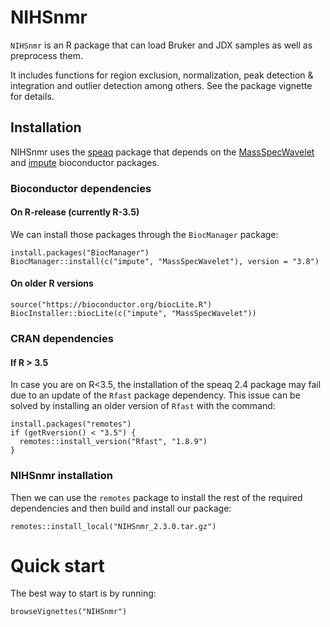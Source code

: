 # NIHSnmr


`NIHSnmr` is an R package that can load Bruker and JDX samples as well as
preprocess them.

It includes functions for region exclusion, normalization, peak detection & integration and
outlier detection among others. See the package vignette for details.


## Installation


NIHSnmr uses the [speaq](https://cran.r-project.org/web/packages/speaq/index.html) package
that depends on the [MassSpecWavelet](http://www.bioconductor.org/packages/release/bioc/html/MassSpecWavelet.html)
and [impute](http://www.bioconductor.org/packages/release/bioc/html/impute.html) bioconductor
packages.

### Bioconductor dependencies

#### On R-release (currently R-3.5)

We can install those packages through the `BiocManager` package:

    install.packages("BiocManager")
    BiocManager::install(c("impute", "MassSpecWavelet"), version = "3.8")

#### On older R versions

    source("https://bioconductor.org/biocLite.R")
    BiocInstaller::biocLite(c("impute", "MassSpecWavelet"))

### CRAN dependencies

#### If R > 3.5

In case you are on R<3.5, the installation of the speaq 2.4 package may fail due to
an update of the `Rfast` package dependency. This issue can be solved by installing
an older version of `Rfast` with the command:

    install.packages("remotes")
    if (getRversion() < "3.5") {
      remotes::install_version("Rfast", "1.8.9")
    }

### NIHSnmr installation

Then we can use the `remotes` package to install the rest of the required
dependencies and then build and install our package:

    remotes::install_local("NIHSnmr_2.3.0.tar.gz")

Quick start
=============

The best way to start is by running:

    browseVignettes("NIHSnmr")

